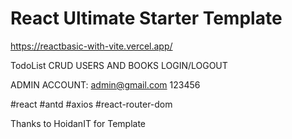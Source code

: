 # React Ultimate Starter Template

https://reactbasic-with-vite.vercel.app/

TodoList
CRUD USERS AND BOOKS
LOGIN/LOGOUT

ADMIN ACCOUNT: 
admin@gmail.com 
123456

#react #antd #axios #react-router-dom

Thanks to HoidanIT for Template
